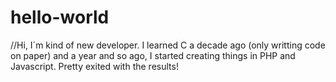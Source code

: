 # hello-world
//Hi, I´m kind of new developer. I learned C a decade ago (only writting code on paper) and a year and so ago, I started creating things in PHP and Javascript. Pretty exited with the results!
